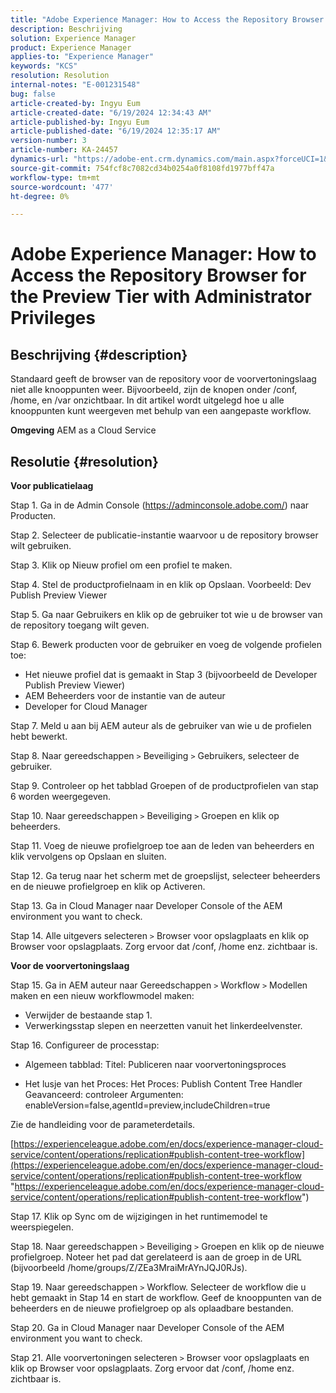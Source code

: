 ```yaml
---
title: "Adobe Experience Manager: How to Access the Repository Browser for the Preview Tier with Administrator Privileges"
description: Beschrijving
solution: Experience Manager
product: Experience Manager
applies-to: "Experience Manager"
keywords: "KCS"
resolution: Resolution
internal-notes: "E-001231548"
bug: false
article-created-by: Ingyu Eum
article-created-date: "6/19/2024 12:34:43 AM"
article-published-by: Ingyu Eum
article-published-date: "6/19/2024 12:35:17 AM"
version-number: 3
article-number: KA-24457
dynamics-url: "https://adobe-ent.crm.dynamics.com/main.aspx?forceUCI=1&pagetype=entityrecord&etn=knowledgearticle&id=c511afb5-d32d-ef11-840a-6045bd029b18"
source-git-commit: 754fcf8c7082cd34b0254a0f8108fd1977bff47a
workflow-type: tm+mt
source-wordcount: '477'
ht-degree: 0%

---
```


# Adobe Experience Manager: How to Access the Repository Browser for the Preview Tier with Administrator Privileges

## Beschrijving {#description}


Standaard geeft de browser van de repository voor de voorvertoningslaag niet alle knooppunten weer. Bijvoorbeeld, zijn de knopen onder /conf, /home, en /var onzichtbaar. In dit artikel wordt uitgelegd hoe u alle knooppunten kunt weergeven met behulp van een aangepaste workflow.

<b>Omgeving</b>
AEM as a Cloud Service


## Resolutie {#resolution}


<b>Voor publicatielaag</b>

Stap 1. Ga in de Admin Console (https://adminconsole.adobe.com/) naar Producten.

Stap 2. Selecteer de publicatie-instantie waarvoor u de repository browser wilt gebruiken.

Stap 3. Klik op Nieuw profiel om een profiel te maken.

Stap 4. Stel de productprofielnaam in en klik op Opslaan.
Voorbeeld: Dev Publish Preview Viewer

Stap 5. Ga naar Gebruikers en klik op de gebruiker tot wie u de browser van de repository toegang wilt geven.

Stap 6. Bewerk producten voor de gebruiker en voeg de volgende profielen toe:
- Het nieuwe profiel dat is gemaakt in Stap 3 (bijvoorbeeld de Developer Publish Preview Viewer)
- AEM Beheerders voor de instantie van de auteur
- Developer for Cloud Manager

Stap 7. Meld u aan bij AEM auteur als de gebruiker van wie u de profielen hebt bewerkt.

Stap 8. Naar gereedschappen `>`  Beveiliging `>`  Gebruikers, selecteer de gebruiker.

Stap 9. Controleer op het tabblad Groepen of de productprofielen van stap 6 worden weergegeven.

Stap 10. Naar gereedschappen `>`  Beveiliging `>`  Groepen en klik op beheerders.

Stap 11. Voeg de nieuwe profielgroep toe aan de leden van beheerders en klik vervolgens op Opslaan en sluiten.

Stap 12. Ga terug naar het scherm met de groepslijst, selecteer beheerders en de nieuwe profielgroep en klik op Activeren.

Stap 13. Ga in Cloud Manager naar Developer Console of the AEM environment you want to check.

Stap 14. Alle uitgevers selecteren `>`  Browser voor opslagplaats en klik op Browser voor opslagplaats.
Zorg ervoor dat /conf, /home enz. zichtbaar is.

<b>Voor de voorvertoningslaag</b>

Stap 15. Ga in AEM auteur naar Gereedschappen `>`  Workflow `>`  Modellen maken en een nieuw workflowmodel maken:
- Verwijder de bestaande stap 1.
- Verwerkingsstap slepen en neerzetten vanuit het linkerdeelvenster.

Stap 16. Configureer de processtap:

- Algemeen tabblad: Titel: Publiceren naar voorvertoningsproces

- Het lusje van het Proces: Het Proces: Publish Content Tree Handler Geavanceerd: controleer Argumenten: enableVersion=false,agentId=preview,includeChildren=true

Zie de handleiding voor de parameterdetails.

[https://experienceleague.adobe.com/en/docs/experience-manager-cloud-service/content/operations/replication#publish-content-tree-workflow](https://experienceleague.adobe.com/en/docs/experience-manager-cloud-service/content/operations/replication#publish-content-tree-workflow "https://experienceleague.adobe.com/en/docs/experience-manager-cloud-service/content/operations/replication#publish-content-tree-workflow")



Stap 17. Klik op Sync om de wijzigingen in het runtimemodel te weerspiegelen.

Stap 18. Naar gereedschappen `>`  Beveiliging `>`  Groepen en klik op de nieuwe profielgroep.
Noteer het pad dat gerelateerd is aan de groep in de URL (bijvoorbeeld /home/groups/Z/ZEa3MraiMrAYnJQJ0RJs).

Stap 19. Naar gereedschappen `>`  Workflow. Selecteer de workflow die u hebt gemaakt in Stap 14 en start de workflow.
Geef de knooppunten van de beheerders en de nieuwe profielgroep op als oplaadbare bestanden.

Stap 20. Ga in Cloud Manager naar Developer Console of the AEM environment you want to check.

Stap 21. Alle voorvertoningen selecteren `>`  Browser voor opslagplaats en klik op Browser voor opslagplaats.
Zorg ervoor dat /conf, /home enz. zichtbaar is.
